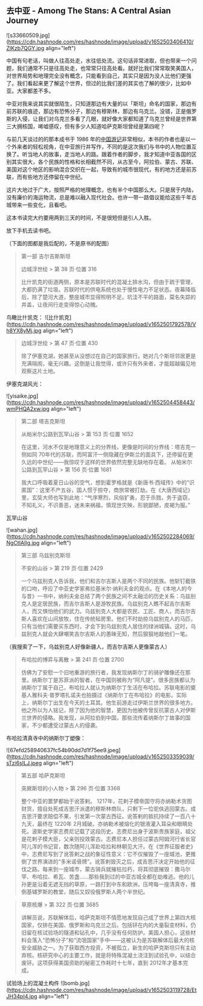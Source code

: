 ## 去中亚 - Among The Stans: A Central Asian Journey


![s33660509.jpg](https://cdn.hashnode.com/res/hashnode/image/upload/v1652503406410/ZlKzb7QGY.jpg align="left")

中国有句老话，叫做人往高处走，水往低处流。这句话非常进取，但也带来一个问题，我们通常不只是往高处走，也常常只往高处看。就好比我们常常取笑美国人，对世界局势和地理完全没有概念，只能看到自己，其实只是因为没人比他们更强了。我们看起来更了解这个世界，但过的比我们差的其实也了解的很少，比如中亚。大家都差不多。

中亚对我来说其实就很陌生，只知道那边有大量的以「斯坦」命名的国家，那边有前苏联的痕迹，那边有恐怖分子，那边有穆斯林，那边有乌克兰。没错，正是俄罗斯的入侵，让我们对乌克兰多看了几眼，就好像大家都知道了乌克兰曾经是世界第三大拥核国，唏嘘感叹，但有多少人知道哈萨克斯坦曾经是第四呢？

与前几天谈过的的那本成书于 1986 年的[中国游记](https://someonegao.com/riding-the-iron-rooster-by-train-through-china)非常相似，本书的作者也是以一个外来者的轻松视角，在中亚旅行并写作，不同的是这次我们与书中的人物位置互换了。听当地人的故事，走当地人的路。跟着作者的脚步，我才知道中亚各国的区别其实很大，各个民族的性格和长相截然不同，从古至今，阿拉伯、蒙古、苏联、美国对这个地区的影响混合交织在一起，导致有的城市很现代，有的地方还是前苏联，而有些地方还停留在中世纪。

这片大地过于广大，按照严格的地理概念，也有半个中国那么大。只是居于内陆，没有廉价的海运物流，总是难以融入现代社会。也许一带一路倡议能给这些千年古城带来一些变化，且看吧。

这本书读完大约要用两到三天的时间，不是很短但是引人入胜。

放下手机去读书吧。

（下面的图都是我后配的，不是原书的配图）

> 第一部 吉尔吉斯斯坦
> 
> 边城浮世绘 > 第 38 页·位置 316
> 
> 比什凯克的街道两侧，原本是苏联时代的混凝土排水沟，但由于疏于管理，大都扔满了垃圾。苏联时代的供电系统也处于慢性电力不足状态。夜幕降临后，除了楚河大道，整座城市显得照明不足。坑洼不平的路面，莫名失踪的井盖，让夜间行走变得惊心动魄。

鸟瞰比什凯克：
![比什凯克](https://cdn.hashnode.com/res/hashnode/image/upload/v1652501792578/Vh8YX8yMj.jpg align="left")


> 边城浮世绘 > 第 47 页·位置 430
> 
> 除了伊塞克湖，她甚至从没想过在自己的国家旅行。她对几个斯坦邻居更是充满隔阂，毫无兴趣。这倒是让我觉得，或许只有外来者，才能超越偏见地观察这片土地。

伊塞克湖风光：

![yisaike.jpg](https://cdn.hashnode.com/res/hashnode/image/upload/v1652504458443/wmPHQA2xw.jpg align="left")

> 第二部 塔吉克斯坦
> 
> 从帕米尔公路到瓦罕山谷 > 第 153 页·位置 1652
> 
> 在这里，河水不仅是地理意义上的分界线，更像是时间的分界线：塔吉克一侧如同 70年代的苏联，而阿富汗一侧隐藏在伊斯兰的面具下，还停留在更久远的中世纪——我惊叹于这样的世界依然完整无缺地存在着。
> 从帕米尔公路到瓦罕山谷 > 第 156 页·位置 1681
> 
> 我大口呼吸着夏日山谷的空气，想到霍罗格就是《新唐书·西域传》中的“识匿国”：这里不产五谷，国人惯于掠夺，商旅常被打劫。在《大唐西域记》里，玄奘大师也写到此地：“气序寒烈，风俗犷勇，忍于杀戮，务于盗窃，不知礼义，不识善恶，迷未来祸福，慎现世灾殃，形貌鄙陋，皮褐为服。”

瓦罕山谷

![wahan.jpg](https://cdn.hashnode.com/res/hashnode/image/upload/v1652502284069/NgCtIAIlg.jpg align="left")

> 第三部 乌兹别克斯坦
> 
> 不安的山谷 > 第 219 页·位置 2429
> 
> 一个乌兹别克人告诉我，他们和吉尔吉斯人是两个不同的民族。他斩钉截铁的口吻，呼应了中亚史学家弗拉基米尔·纳利夫金的观点。在《本地人的今与昔》一书中，纳利夫金总结了两个民族之间不太融洽的历史关系：乌兹别克人是定居民族，而吉尔吉斯人是游牧民族。乌兹别克人瞧不起吉尔吉斯人，而又惧怕他们的武力。乌兹别克人大都是农民、工匠、商人，而吉尔吉斯人喜欢在山间放牧，住在传统毡房里。他们不时劫掠乌兹别克人的马匹，只有当他们需要买东西时，才会下到乌兹别克人居住的绿洲城镇。这时，乌兹别克人就会大肆嘲笑吉尔吉斯人的愚昧无知，然后狠狠地敲他们一笔。

（我搜索了一下，乌兹别克人好像新疆人，而吉尔吉斯人更像蒙古人）

> 布哈拉的博弈与离散 > 第 241 页·位置 2700
> 
> 仿佛为了安慰一个旧地重游的旅行者，我发现纳斯尔丁的骑驴雕像还在那里。纳斯尔丁是苏菲派的智者，在中国则被称为“阿凡提”。很多民族都认为纳斯尔丁属于自己，布哈拉人就认为纳斯尔丁生活在布哈拉。苏联电影的奠基人雅科夫·普罗塔扎诺夫也拍摄过《纳斯尔丁在布哈拉》的电影。实际上，纳斯尔丁出生在今天的土耳其。他生前游走过伊斯兰世界的很多地方。他之所以为人铭记，除了因为他的智慧，更因为他被传曾反抗蒙古人对伊斯兰世界的侵略。我发现，从阿拉伯到中国，那些流传着纳斯尔丁故事的国家，不少都遭受过蒙古人的侵袭。

布哈拉清真寺中的纳斯尔丁塑像：

![67efd258940637fc54b90dd7d1f75ee9.jpeg](https://cdn.hashnode.com/res/hashnode/image/upload/v1652503359039/sTzi6sILJ.jpeg align="left")


> 第五部 哈萨克斯坦
> 
> 突厥斯坦的小人物 > 第 296 页·位置 3368
> 
> 整个中亚的噩梦都始于讹答剌。 1217年，花剌子模帝国守将亦纳勒术贪图财货，擅自处死成吉思汗派遣的穆斯林商队，只剩下一位驼伕逃回蒙古。成吉思汗要求赔偿不果，引发第一次蒙古西征。讹答剌的抵抗持续了一百八十九天，最终在 1220年 2月城破。亦纳勒术被熔化的银液灌入耳朵和眼睛处死。波斯史学家志费尼记载了这段历史。志费尼出身于波斯贵族家庭，祖父是花剌子模大臣，父亲则投效蒙古。志费尼本人担任过蒙古阿姆河行省长官阿儿浑的书记官，数次随阿儿浑赴哈拉和林朝见大汗。在《世界征服者史》中，志费尼写到了讹答剌之战的象征性意义：它不仅摧毁了一座城池，更推倒了世界演进的“多米诺骨牌”。讹答剌毁灭之后，成吉思汗决定开始他的征伐之路。每来到一座城市，蒙古骑兵就摧枯拉朽，将其彻底摧毁：撒马尔罕、布哈拉、希瓦、苦盏……那些我到过的中亚古城全都在劫难逃。他的儿孙更是沿着无遮无挡的草原，一路打到中东和欧洲，压垮每一座清真寺，推倒基辅罗斯的教堂，随后又奴役俄罗斯人两个半世纪。


> 草原核爆 > 第 322 页·位置 3685
> 
> 讲解员说，苏联解体后，哈萨克斯坦不情愿地发现自己成了世界上第四大核国家，仅排在美国、俄罗斯和乌克兰之后。包括钚在内的大量裂变材料，仍旧留在核试验场的隧道和钻孔中，几乎没有任何防护。美国人担心，这些材料会落入“恐怖分子”和“流氓国家”手中——这被认为是苏联解体后最大的核安全威胁之一。为了获取西方投资，不被孤立，新生的哈萨克斯坦只有主动弃核。核研究中心的主要工作，就是将特殊混凝土浇注到试验孔中，以结合废钚。这项获得美国资助的秘密工作耗时十七年，直到 2012年才基本完成。

试验场上的混凝土构件
![bomb.jpg](https://cdn.hashnode.com/res/hashnode/image/upload/v1652503119728/EtJH34pI4.jpg align="left")
